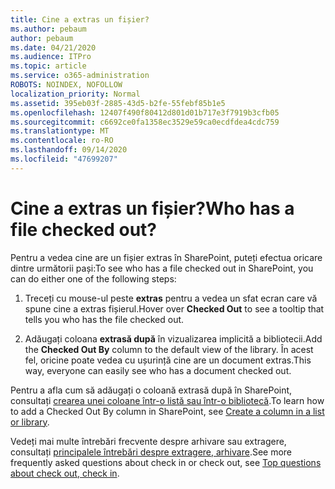 ```yaml
---
title: Cine a extras un fișier?
ms.author: pebaum
author: pebaum
ms.date: 04/21/2020
ms.audience: ITPro
ms.topic: article
ms.service: o365-administration
ROBOTS: NOINDEX, NOFOLLOW
localization_priority: Normal
ms.assetid: 395eb03f-2885-43d5-b2fe-55febf85b1e5
ms.openlocfilehash: 12407f490f80412d801d01b717e3f7919b3cfb05
ms.sourcegitcommit: c6692ce0fa1358ec3529e59ca0ecdfdea4cdc759
ms.translationtype: MT
ms.contentlocale: ro-RO
ms.lasthandoff: 09/14/2020
ms.locfileid: "47699207"
---
```

# <a name="who-has-a-file-checked-out"></a><span data-ttu-id="e22c8-102">Cine a extras un fișier?</span><span class="sxs-lookup"><span data-stu-id="e22c8-102">Who has a file checked out?</span></span>

<span data-ttu-id="e22c8-103">Pentru a vedea cine are un fișier extras în SharePoint, puteți efectua oricare dintre următorii pași:</span><span class="sxs-lookup"><span data-stu-id="e22c8-103">To see who has a file checked out in SharePoint, you can do either one of the following steps:</span></span>
  
1. <span data-ttu-id="e22c8-104">Treceți cu mouse-ul peste **extras** pentru a vedea un sfat ecran care vă spune cine a extras fișierul.</span><span class="sxs-lookup"><span data-stu-id="e22c8-104">Hover over **Checked Out** to see a tooltip that tells you who has the file checked out.</span></span> 
    
2. <span data-ttu-id="e22c8-105">Adăugați coloana **extrasă după** în vizualizarea implicită a bibliotecii.</span><span class="sxs-lookup"><span data-stu-id="e22c8-105">Add the **Checked Out By** column to the default view of the library.</span></span> <span data-ttu-id="e22c8-106">În acest fel, oricine poate vedea cu ușurință cine are un document extras.</span><span class="sxs-lookup"><span data-stu-id="e22c8-106">This way, everyone can easily see who has a document checked out.</span></span> 
    
<span data-ttu-id="e22c8-107">Pentru a afla cum să adăugați o coloană extrasă după în SharePoint, consultați [crearea unei coloane într-o listă sau într-o bibliotecă](https://go.microsoft.com/fwlink/?linkid=2019591).</span><span class="sxs-lookup"><span data-stu-id="e22c8-107">To learn how to add a Checked Out By column in SharePoint, see [Create a column in a list or library](https://go.microsoft.com/fwlink/?linkid=2019591).</span></span> 
  
<span data-ttu-id="e22c8-108">Vedeți mai multe întrebări frecvente despre arhivare sau extragere, consultați [principalele întrebări despre extragere, arhivare](https://go.microsoft.com/fwlink/?linkid=2018786).</span><span class="sxs-lookup"><span data-stu-id="e22c8-108">See more frequently asked questions about check in or check out, see [Top questions about check out, check in](https://go.microsoft.com/fwlink/?linkid=2018786).</span></span>
  

